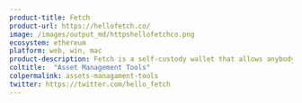 ```yaml
---
product-title: Fetch
product-url: https://hellofetch.co/
image: /images/output_md/httpshellofetchco.png
ecosystem: ethereum
platform: web, win, mac
product-description: Fetch is a self-custody wallet that allows anybody to manage tokens and transact across 20+ exchanges easily.
coltitle:  "Asset Management Tools"
colpermalink: assets-managament-tools
twitter: https://twitter.com/hello_fetch
---
```

